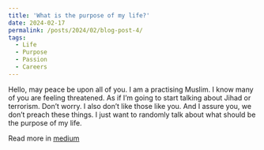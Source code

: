 ```yaml
---
title: 'What is the purpose of my life?'
date: 2024-02-17
permalink: /posts/2024/02/blog-post-4/
tags:
  - Life
  - Purpose
  - Passion
  - Careers
---
```


Hello, may peace be upon all of you. I am a practising Muslim. I know many of you are feeling threatened. As if I’m going to start talking about Jihad or terrorism. Don’t worry. I also don’t like those like you. And I assure you, we don’t preach these things. I just want to randomly talk about what should be the purpose of my life.

Read more in [medium](https://medium.com/@rafsunsheikh116/what-is-the-purpose-of-my-life-47d125c80254)